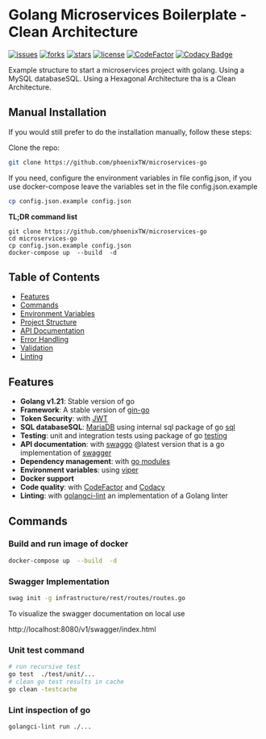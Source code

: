 # Golang Microservices Boilerplate - Clean Architecture

[![issues](https://img.shields.io/github/issues/phoenixTW/microservices-go)](https://github.com/phoenixTW/microservices-go/tree/master/.github/ISSUE_TEMPLATE)
[![forks](https://img.shields.io/github/forks/phoenixTW/microservices-go)](https://github.com/phoenixTW/microservices-go/network/members)
[![stars](https://img.shields.io/github/stars/phoenixTW/microservices-go)](https://github.com/phoenixTW/microservices-go/stargazers)
[![license](https://img.shields.io/github/license/phoenixTW/microservices-go)](https://github.com/phoenixTW/microservices-go/tree/master/LICENSE)
[![CodeFactor](https://www.codefactor.io/repository/github/phoenixTW/microservices-go/badge/main)](https://www.codefactor.io/repository/github/phoenixTW/microservices-go/overview/main)
[![Codacy Badge](https://app.codacy.com/project/badge/Grade/6c10cc49928447f38952edaab67a94a4)](https://www.codacy.com/gh/phoenixTW/microservices-go/dashboard?utm_source=github.com&amp;utm_medium=referral&amp;utm_content=phoenixTW/microservices-go&amp;utm_campaign=Badge_Grade)

Example structure to start a microservices project with golang. Using a MySQL databaseSQL. Using a Hexagonal
Architecture tha is a Clean Architecture.

## Manual Installation

If you would still prefer to do the installation manually, follow these steps:

Clone the repo:

```bash
git clone https://github.com/phoenixTW/microservices-go
```

If you need, configure the environment variables in file config.json, if you use docker-compose leave the variables set
in the file config.json.example

```bash 
cp config.json.example config.json
```

**TL;DR command list**

    git clone https://github.com/phoenixTW/microservices-go
    cd microservices-go
    cp config.json.example config.json
    docker-compose up  --build  -d

## Table of Contents

- [Features](#features)
- [Commands](#commands)
- [Environment Variables](#environment-variables)
- [Project Structure](#project-structure)
- [API Documentation](#api-documentation)
- [Error Handling](#error-handling)
- [Validation](#validation)
- [Linting](#linting)

## Features

- **Golang v1.21**: Stable version of go
- **Framework**: A stable version of [gin-go](https://github.com/gin-gonic/gin)
- **Token Security**: with [JWT](https://jwt.io)
- **SQL databaseSQL**: [MariaDB](https://mariadb.org/) using internal sql package of
  go [sql](https://golang.org/pkg/databaseSQL/sql/)
- **Testing**: unit and integration tests using package of go [testing](https://golang.org/pkg/testing/)
- **API documentation**: with [swaggo](https://github.com/swaggo/swag) @latest version that is a go implementation
  of [swagger](https://swagger.io/)
- **Dependency management**: with [go modules](https://golang.org/ref/mod)
- **Environment variables**: using [viper](https://github.com/spf13/viper)
- **Docker support**
- **Code quality**: with [CodeFactor](https://www.codefactor.io/) and [Codacy](https://www.codacy.com/)
- **Linting**: with [golangci-lint](https://golangci-lint.run/usage/install/) an implementation of a Golang linter

## Commands

### Build and run image of docker

```bash
docker-compose up  --build  -d
```

### Swagger Implementation

```bash
swag init -g infrastructure/rest/routes/routes.go
```

To visualize the swagger documentation on local use

http://localhost:8080/v1/swagger/index.html

### Unit test command

```bash
# run recursive test
go test  ./test/unit/...
# clean go test results in cache
go clean -testcache
```

### Lint inspection of go

```bash
golangci-lint run ./...
```



